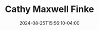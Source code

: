 ---
title: Cathy Maxwell Finke
aliases:
 - /people/cathryn-finke
 - /people/cathryn-maxwell-finke
 - /people/cathy-finke
other_names:
 - Cathryn Finke
 - Cathryn Maxwell Finke
 - Cathy Finke
date: 2024-08-25T15:56:10-04:00
featured_image: Cathy-Maxwell-Finke.webp
featured_image_attr: 
featured_image_attr_link: 
featured_image_alt: 
featured_image_caption: 
Socials:
  Facebook: 
  Twitter: 
  Instagram: 
  LinkedIn: 
  IBDB: 
  IMDb:
  Website: 
---